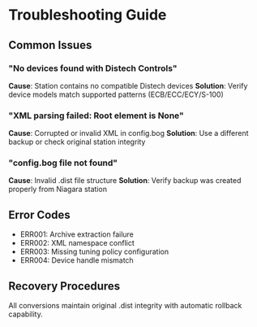 # Troubleshooting Guide

## Common Issues

### "No devices found with Distech Controls"
**Cause**: Station contains no compatible Distech devices
**Solution**: Verify device models match supported patterns (ECB/ECC/ECY/S-100)

### "XML parsing failed: Root element is None"
**Cause**: Corrupted or invalid XML in config.bog
**Solution**: Use a different backup or check original station integrity

### "config.bog file not found"
**Cause**: Invalid .dist file structure
**Solution**: Verify backup was created properly from Niagara station

## Error Codes
- ERR001: Archive extraction failure
- ERR002: XML namespace conflict
- ERR003: Missing tuning policy configuration
- ERR004: Device handle mismatch

## Recovery Procedures
All conversions maintain original .dist integrity with automatic rollback capability.

